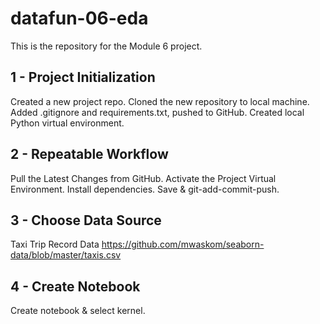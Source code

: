 # datafun-06-eda
This is the repository for the Module 6 project.

## 1 - Project Initialization
Created a new project repo.
Cloned the new repository to local machine.
Added .gitignore and requirements.txt, pushed to GitHub.
Created local Python virtual environment.


## 2 - Repeatable Workflow
Pull the Latest Changes from GitHub.
Activate the Project Virtual Environment.
Install dependencies.
Save & git-add-commit-push.

## 3 - Choose Data Source
Taxi Trip Record Data
https://github.com/mwaskom/seaborn-data/blob/master/taxis.csv

## 4 - Create Notebook
Create notebook & select kernel.